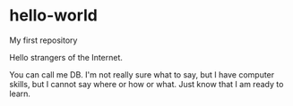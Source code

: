 # hello-world
My first repository

Hello strangers of the Internet.

You can call me DB. I'm not really sure what to say, but I have computer skills, but I cannot say where or how or what. Just know that I am ready to learn. 

